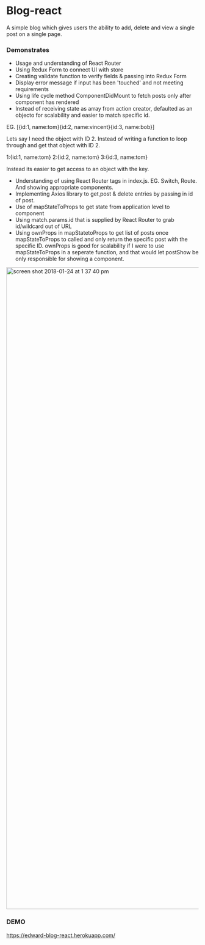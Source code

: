 # Blog-react

A simple blog which gives users the ability to add, delete and view a single post on a single page.

### Demonstrates ###

* Usage and understanding of React Router
* Using Redux Form to connect UI with store
* Creating validate function to verify fields & passing into Redux Form
* Display error message if input has been 'touched' and not meeting requirements
* Using life cycle method ComponentDidMount to fetch posts only after component has rendered
* Instead of receiving state as array from action creator, defaulted as an objecto for scalability and easier to match specific id.

EG. [{id:1, name:tom}{id:2, name:vincent}{id:3, name:bob}]

Lets say I need the object with ID 2. Instead of writing a function to loop through and get that object with ID 2.

1:{id:1, name:tom}
2:{id:2, name:tom}
3:{id:3, name:tom}

Instead its easier to get access to an object with the key.



* Understanding of using React Router tags in index.js. EG. Switch, Route. And showing appropriate components.
* Implementing Axios library to get,post & delete entries by passing in id of post.
* Use of mapStateToProps to get state from application level to component
* Using match.params.id that is supplied by React Router to grab id/wildcard out of URL
* Using ownProps in mapStatetoProps to get list of posts once mapStateToProps to called and only return the specific post with the specific ID. ownProps is good for scalability if I were to use mapStateToProps in a seperate function, and that would let postShow be only responsible for showing a component.

<img width="1680" alt="screen shot 2018-01-24 at 1 37 40 pm" src="https://user-images.githubusercontent.com/20784807/35353492-5a07a80a-0115-11e8-9f2a-5b411124adb8.png">


### DEMO ####
https://edward-blog-react.herokuapp.com/


